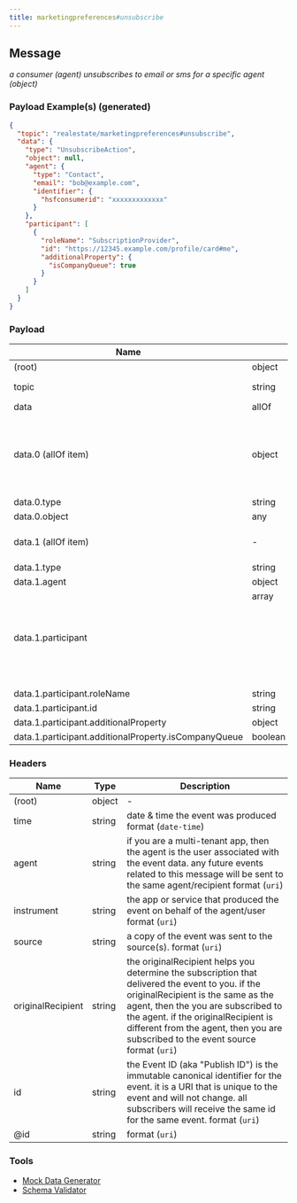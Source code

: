 ```yaml
---
title: marketingpreferences#unsubscribe
---
```

## Message

*a consumer (agent) unsubscribes to email or sms for a specific agent (object)*

### Payload Example(s) (generated)

```json
{
  "topic": "realestate/marketingpreferences#unsubscribe",
  "data": {
    "type": "UnsubscribeAction",
    "object": null,
    "agent": {
      "type": "Contact",
      "email": "bob@example.com",
      "identifier": {
        "hsfconsumerid": "xxxxxxxxxxxxx"
      }
    },
    "participant": [
      {
        "roleName": "SubscriptionProvider",
        "id": "https://12345.example.com/profile/card#me",
        "additionalProperty": {
          "isCompanyQueue": true
        }
      }
    ]
  }
}
```



### Payload

| Name | Type | Description |
|---|---|---|
| (root) | object | - |
| topic | string | const (`"realestate/marketingpreferences#unsubscribe"`)  |
| data | allOf | - |
| data.0 (allOf item) | object | An action performed by a direct agent and indirect participants upon a direct object. Optionally happens at a location with the help of an inanimate instrument. The execution of the action may produce a result. Specific action sub-type documentation specifies the exact expectation of each argument/role. [schema.org/Action](https://schema.org/Action) |
| data.0.type | string | the action type |
| data.0.object | any | item on which the action is carried out |
| data.1 (allOf item) | - | the consumer (agent) has unsubscribed to content from the participant with roleName SubscriptionProvider. |
| data.1.type | string | allowed (`"UnsubscribeAction"`)  |
| data.1.agent | object | the subscriber |
| data.1.participant | array<object> | the subscription provider, an Agent, Team, Office or Organization |
| data.1.participant.roleName | string | allowed (`"SubscriptionProvider"`)  |
| data.1.participant.id | string |  format (`uri`) |
| data.1.participant.additionalProperty | object | - |
| data.1.participant.additionalProperty.isCompanyQueue | boolean | - |

### Headers

| Name | Type | Description |
|---|---|---|
| (root) | object | - |
| time | string | date & time the event was produced format (`date-time`) |
| agent | string | if you are a multi-tenant app, then the agent is the user associated with the event data. any future events related to this message will be sent to the same agent/recipient format (`uri`) |
| instrument | string | the app or service that produced the event on behalf of the agent/user format (`uri`) |
| source | string | a copy of the event was sent to the source(s). format (`uri`) |
| originalRecipient | string | the originalRecipient helps you determine the subscription that delivered the event to you. if the originalRecipient is the same as the agent, then the you are subscribed to the agent. if the originalRecipient is different from the agent, then you are subscribed to the event source format (`uri`) |
| id | string | the Event ID (aka "Publish ID") is the immutable canonical identifier for the event. it is a URI that is unique to the event and will not change. all subscribers will receive the same id for the same event. format (`uri`) |
| @id | string |  format (`uri`) |

### Tools

* [Mock Data Generator](/tools/mock-data-generator)
* [Schema Validator](/tools/validate)


